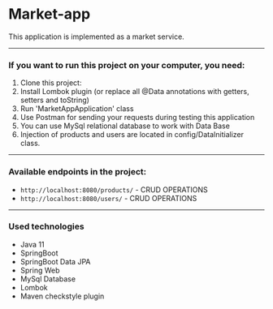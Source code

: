 # Market-app

This application is implemented as a market service.
- --

### If you want to run this project on your computer, you need:
1. Clone this project:
2. Install Lombok plugin (or replace all @Data annotations with getters, setters and toString)
3. Run 'MarketAppApplication' class
4. Use Postman for sending your requests during testing this application
5. You can use MySql relational database to work with Data Base
6. Injection of products and users are located in config/DataInitializer class.
- --

### Available endpoints in the project:
- `http://localhost:8080/products/` -  CRUD OPERATIONS
- `http://localhost:8080/users/` - CRUD OPERATIONS
- --

### Used technologies
- Java 11
- SpringBoot
- SpringBoot Data JPA
- Spring Web
- MySql Database
- Lombok
- Maven checkstyle plugin
